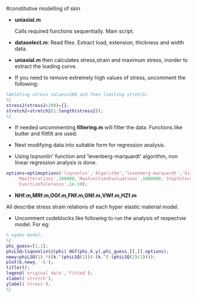 #constitutive modelling of skin

- **uniaxial.m**

	Calls required functions sequentially. Main script.
- **dataselect.m**:
	Read files. Extract load, extension, thickness and width data.
- **uniaxial.m** then calculates stress,strain and maximum stress, inorder to extract the loading curve.
- If you need to remove extremely high values of stress, uncomment the following:
```matlab
%deleting stress values>200 and then limiting stretch:
%{
stress2(stress2>200)=[];
stretch2=stretch2(1:length(stress2));
%}
```

- If needed uncommenting **filtering.m** will filter the data. Functions like butter and filtfilt are used.

- Next modifying data into suitable form for regression analysis.

- Using lsqnonlin' function and 'levenberg-marquardt' algorithm, non linear regression analysis is done.
```matlab
options=optimoptions('lsqnonlin','Algorithm','levenberg-marquardt','Display','iter',...
    'MaxIterations',100000,'MaxFunctionEvaluations',1000000,'StepTolerance',1e-8,...
    'FunctionTolerance',1e-10);
```

- **NHf.m,MRf.m,OGf.m,FNf.m,GNf.m,VWf.m,HZf.m**

All describe stress strain relations of each hyper elastic material model.

- Uncomment codeblocks like following to run the analysis of respectvie model. For eg:
```matlab
% ogden model:
%{
phi_guess=[1,1];
phiLSQ=lsqnonlin(@(phi) OGf(phi,k,y),phi_guess,[],[],options);
newy=phiLSQ(1).*((k.^(phiLSQ(2)))-(k.^(-(phiLSQ(2)/2))));
plot(k,newy,'-b');
title(t);
legend('original data','fitted');
xlabel('stretch');
ylabel('stress');
%}
```
